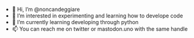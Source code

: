 - 👋 Hi, I’m @noncandeggiare
- 👀 I’m interested in experimenting and learning how to develope code
- 🌱 I’m currently learning developing through python
- 📫 You can reach me on twitter or mastodon.uno with the same handle

<!---
noncandeggiare/noncandeggiare is a ✨ special ✨ repository because its `README.md` (this file) appears on your GitHub profile.
You can click the Preview link to take a look at your changes.
--->
